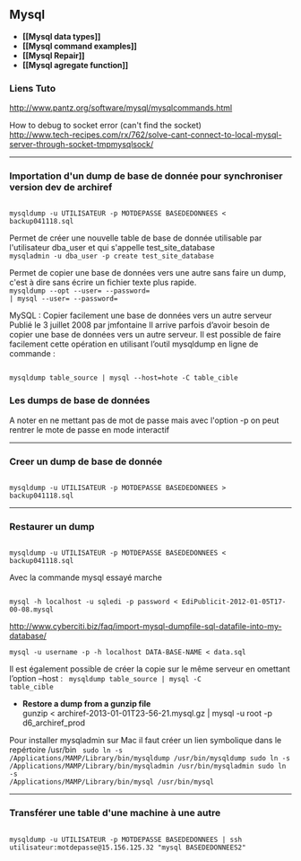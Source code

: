 ## Mysql

* **[[Mysql data types]]**
* **[[Mysql command examples]]**
* **[[Mysql Repair]]**
* **[[Mysql agregate function]]**

### Liens Tuto 
http://www.pantz.org/software/mysql/mysqlcommands.html    

How to debug to socket error (can't find the socket)    
http://www.tech-recipes.com/rx/762/solve-cant-connect-to-local-mysql-server-through-socket-tmpmysqlsock/


***

### Importation d'un dump de base de donnée pour synchroniser version dev de archiref

<code>
mysqldump -u UTILISATEUR -p MOTDEPASSE BASEDEDONNEES < backup041118.sql
</code>



Permet de créer une nouvelle table de base de donnée utilisable par l'utilisateur dba_user et qui s'appelle test_site_database 
<code>
mysqladmin -u dba_user -p create test_site_database 
</code>

Permet de copier une base de données vers une autre sans faire un dump, c'est à dire sans écrire un fichier texte plus rapide. 
<code>
mysqldump --opt --user=<user> --password=<password> <original database> | mysql --user=<user> --password=<password> <new database>
</code>

MySQL : Copier facilement une base de données vers un autre serveur
Publié le 3 juillet 2008 par jmfontaine
Il arrive parfois d’avoir besoin de copier une base de données vers un autre serveur. Il est possible de faire facilement cette opération en utilisant l’outil mysqldump en ligne de commande :

<code>
mysqldump table_source | mysql --host=hote -C table_cible
</code>

<h3>Les dumps de base de données</h3>
A noter en ne mettant pas de mot de passe mais avec l'option -p on peut rentrer le mote de passe en mode interactif

***

### Creer un dump de base de donnée
<code>
mysqldump -u UTILISATEUR -p MOTDEPASSE BASEDEDONNEES > backup041118.sql
</code>

***

### Restaurer un dump  
<code>
mysqldump -u UTILISATEUR -p MOTDEPASSE BASEDEDONNEES < backup041118.sql
</code>

Avec la commande mysql essayé marche
 
<code>
mysql -h localhost -u sqledi -p password < EdiPublicit-2012-01-05T17-00-08.mysql
</code>

http://www.cyberciti.biz/faq/import-mysql-dumpfile-sql-datafile-into-my-database/   
```
mysql -u username -p -h localhost DATA-BASE-NAME < data.sql
````

Il est également possible de créer la copie sur le même serveur en omettant l’option –host :
<code>
mysqldump table_source | mysql -C table_cible
</code>

* **Restore a dump from a gunzip file**    
gunzip < archiref-2013-01-01T23-56-21.mysql.gz | mysql -u root -p d6_archiref_prod

Pour installer mysqladmin sur Mac il faut créer un lien symbolique dans le repértoire  /usr/bin
<code>
sudo  ln -s /Applications/MAMP/Library/bin/mysqldump /usr/bin/mysqldump
sudo  ln -s /Applications/MAMP/Library/bin/mysqladmin /usr/bin/mysqladmin
sudo ln -s /Applications/MAMP/Library/bin/mysql /usr/bin/mysql 
</code>

***

### Transférer une table d'une machine à une autre
<code>
mysqldump -u UTILISATEUR -p MOTDEPASSE BASEDEDONNEES | ssh utilisateur:motdepasse@15.156.125.32 "mysql BASEDEDONNEES2"
</code>